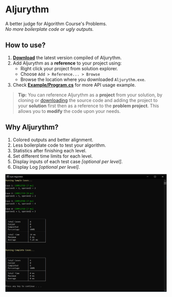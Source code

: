 # Aljurythm

A better judge for Algorithm Course's Problems.  
_No more boilerplate code or ugly outputs._

## How to use?

1. **[Download][download-release]** the latest version compiled of Aljurythm.
1. Add Aljurythm as a **reference** to your project using:
   - Right click your project from solution explorer.
   - Choose `Add > Reference... > Browse`
   - Browse the location where you downloaded `Aljurythm.exe`.
1. Check **[Example/Program.cs](Example/Program.cs)** for more API usage example.

> **Tip:** You can reference Aljurythm as a **project** from your solution, by cloning or [downloading][download-source] the source code and adding the project to your **solution** first then as a reference to the **problem project**. This allows you to **modify** the code upon your needs.

[download-release]: https://github.com/YoussefRaafatNasry/aljurythm/releases/latest
[download-source]: https://github.com/YoussefRaafatNasry/aljurythm/archive/master.zip

## Why Aljurythm?

1. Colored outputs and better alignment.
1. Less boilerplate code to test your algorithm.
1. Statistics after finishing each level.
1. Set different time limits for each level.
1. Display inputs of each test case _[optional per level]_.
1. Display Log _[optional per level]_.

![screenshot](screenshot.png)